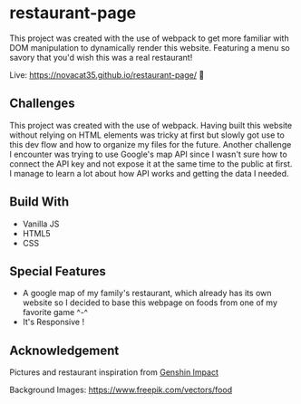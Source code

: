# restaurant-page

This project was created with the use of webpack to get more familiar with DOM manipulation to dynamically render this website. Featuring a menu so savory that you'd wish this was a real restaurant!

Live: https://novacat35.github.io/restaurant-page/ 🍲

## Challenges
This project was created with the use of webpack. Having built this website without relying on HTML elements was tricky at first but slowly got use to this dev flow and how to organize my files for the future. Another challenge I encounter was trying to use Google's map API since I wasn't sure how to connect the API key and not expose it at the same time to the public at first. I manage to learn a lot about how API works and getting the data I needed.

## Build With
- Vanilla JS
- HTML5
- CSS

## Special Features
- A google map of my family's restaurant, which already has its own website so I decided to base this webpage on foods from one of my favorite game ^-^
- It's Responsive !

## Acknowledgement
Pictures and restaurant inspiration from [Genshin Impact](https://genshin-impact.fandom.com/wiki/Genshin_Impact_Wiki)

Background Images: https://www.freepik.com/vectors/food
